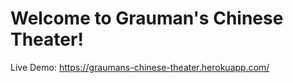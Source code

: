 Welcome to Grauman's Chinese Theater!
======================

Live Demo: https://graumans-chinese-theater.herokuapp.com/
